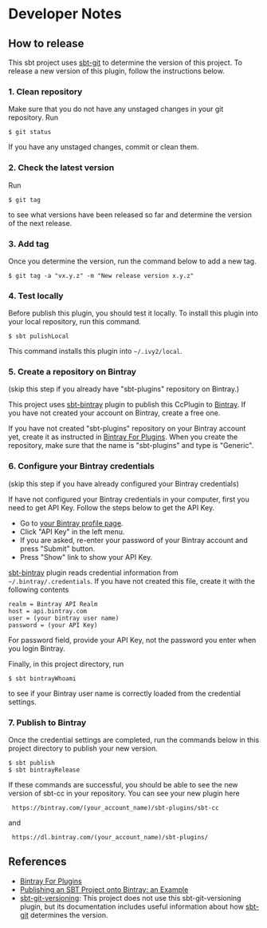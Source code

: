 # Developer Notes

## How to release

This sbt project uses [sbt-git](https://github.com/sbt/sbt-git) to determine the version of this project.
To release a new version of this plugin, follow the instructions below.

### 1. Clean repository

Make sure that you do not have any unstaged changes in your git repository. Run

    $ git status

If you have any unstaged changes, commit or clean them.

### 2. Check the latest version

Run

    $ git tag
    
to see what versions have been released so far and determine the version of the
next release.

### 3. Add tag

Once you determine the version, run the command below to add a new tag.

    $ git tag -a "vx.y.z" -m "New release version x.y.z"

### 4. Test locally

Before publish this plugin, you should test it locally. To install this plugin 
into your local repository, run this command.

    $ sbt pulishLocal
    
This command installs this plugin into `~/.ivy2/local`.

### 5. Create a repository on Bintray

(skip this step if you already have "sbt-plugins" repository on Bintray.)

This project uses [sbt-bintray](https://github.com/sbt/sbt-bintray) plugin to publish
this CcPlugin to [Bintray](https://bintray.com/). If you have not created your account
on Bintray, create a free one.

If you have not created "sbt-plugins" repository on your Bintray account yet, create it
as instructed in 
[Bintray For Plugins](https://www.scala-sbt.org/1.x/docs/Bintray-For-Plugins.html).
When you create the repository, make sure that the name is "sbt-plugins" and type is
"Generic".

### 6. Configure your Bintray credentials

(skip this step if you have already configured your Bintray credentials)

If have not configured your Bintray credentials in your computer, first you need
to get API Key. Follow the steps below to get the API Key.  

* Go to [your Bintray profile page](https://bintray.com/profile/edit).
* Click "API Key" in the left menu.
* If you are asked, re-enter your password of your Bintray account and press "Submit" button.
* Press "Show" link to show your API Key.
    
[sbt-bintray](https://github.com/sbt/sbt-bintray) plugin reads credential information
from `~/.bintray/.credentials`. If you have not created this file, create it with 
the following contents

    realm = Bintray API Realm
    host = api.bintray.com
    user = (your bintray user name)
    password = (your API Key)
    
For password field, provide your API Key, not the password you enter when you login Bintray.

Finally, in this project directory, run
   
    $ sbt bintrayWhoami
    
to see if your Bintray user name is correctly loaded from the credential settings.

### 7. Publish to Bintray

Once the credential settings are completed, run the commands below in this project
directory to publish your new version.

    $ sbt publish
    $ sbt bintrayRelease
    
If these commands are successful, you should be able to see the new version of sbt-cc
in your repository. You can see your new plugin here

     https://bintray.com/(your_account_name)/sbt-plugins/sbt-cc
    
and

     https://dl.bintray.com/(your_account_name)/sbt-plugins/
   
## References

* [Bintray For Plugins](https://www.scala-sbt.org/1.x/docs/Bintray-For-Plugins.html)
* [Publishing an SBT Project onto Bintray: an Example](http://queirozf.com/entries/publishing-an-sbt-project-onto-bintray-an-example)
* [sbt-git-versioning](https://github.com/rallyhealth/sbt-git-versioning): This project does not use this sbt-git-versioning plugin, but its documentation includes useful information about how [sbt-git](https://github.com/sbt/sbt-git) determines the version.
